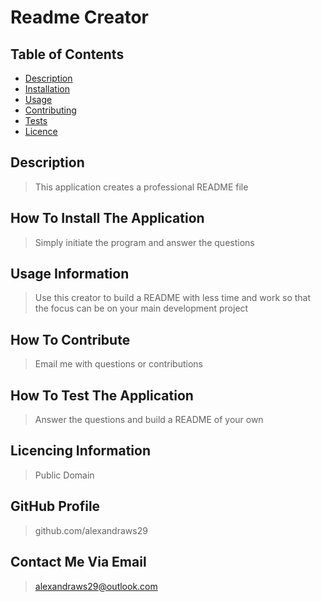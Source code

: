 
# Readme Creator
## Table of Contents
- [Description](##Description)
- [Installation](##How-to-install)
- [Usage](##Usage-information)
- [Contributing](##how-to-contribute)
- [Tests](##How-to-test-the-application)
- [Licence](##Licencing-information)
## Description
> This application creates a professional README file
## How To Install The Application
> Simply initiate the program and answer the questions 
## Usage Information
> Use this creator to build a README with less time and work so that the focus can be on your main development project
## How To Contribute
> Email me with questions or contributions
## How To Test The Application
> Answer the questions and build a README of your own
## Licencing Information
> Public Domain
## GitHub Profile
> github.com/alexandraws29 
## Contact Me Via Email
> <alexandraws29@outlook.com>
    